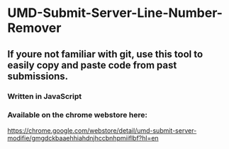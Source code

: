 # UMD-Submit-Server-Line-Number-Remover
## If youre not familiar with git, use this tool to easily copy and paste code from past submissions.

### Written in JavaScript

### Available on the chrome webstore here:

https://chrome.google.com/webstore/detail/umd-submit-server-modifie/gmgdckbaaehhiahdnjhccbnhpmiiflbf?hl=en
